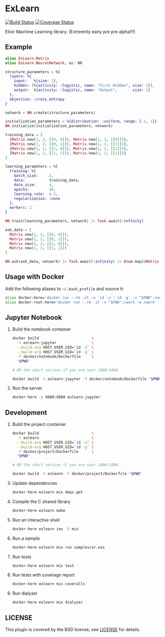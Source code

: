 # ExLearn

[![Build Status](https://travis-ci.org/sdwolf/exlearn.svg?branch=master)](https://travis-ci.org/sdwolf/exlearn)
[![Coverage Status](https://coveralls.io/repos/github/sdwolf/exlearn/badge.svg?branch=master)](https://coveralls.io/github/sdwolf/exlearn?branch=master)

Elixir Machine Learning library. (Extreemly early pre pre alpha!!!)

## Example

```elixir
alias ExLearn.Matrix
alias ExLearn.NeuralNetwork, as: NN

structure_parameters = %{
  layers: %{
    input:   %{size: 2},
    hidden: [%{activity: :logistic, name: "First Hidden", size: 2}],
    output:  %{activity: :logistic, name: "Output",       size: 1}
  },
  objective: :cross_entropy
}

network = NN.create(structure_parameters)

initialization_parameters = %{distribution: :uniform, range: {-1, 1}}
NN.initialize(initialization_parameters, network)

training_data = [
  {Matrix.new(1, 2, [[0, 0]]), Matrix.new(1, 2, [[0]])},
  {Matrix.new(1, 2, [[0, 1]]), Matrix.new(1, 2, [[1]])},
  {Matrix.new(1, 2, [[1, 0]]), Matrix.new(1, 2, [[1]])},
  {Matrix.new(1, 2, [[1, 1]]), Matrix.new(1, 2, [[1]])}
]

learning_parameters = %{
  training: %{
    batch_size:     2,
    data:           training_data,
    data_size:      4,
    epochs:         50,
    learning_rate:  4.5,
    regularization: :none
  },
  workers: 2
}

NN.train(learning_parameters, network) |> Task.await(:infinity)

ask_data = [
  Matrix.new(1, 2, [[0, 0]]),
  Matrix.new(1, 2, [[0, 1]]),
  Matrix.new(1, 2, [[1, 0]]),
  Matrix.new(1, 2, [[1, 1]])
]

NN.ask(ask_data, network) |> Task.await(:infinity) |> Enum.map(&Matrix.inspect/1)
```

## Usage with Docker

Add the following aliases to `~/.bash_profile` and source it:

```bash
alias docker-here='docker run --rm -it -u `id -u`:`id -g` -v "$PWD":/work -w /work'
alias docker-root-here='docker run --rm -it -v "$PWD":/work -w /work'
```

## Jupyter Notebook

1. Build the notebook container
    ```bash
    docker build                        \
      -t exlearn-jupyter                \
      --build-arg HOST_USER_UID=`id -u` \
      --build-arg HOST_USER_GID=`id -g` \
      -f docker/notebook/Dockerfile     \
      "$PWD"

    # OR the short version if you are user 1000:1000

    docker build -t exlearn-jupyter -f docker/notebook/Dockerfile "$PWD"
    ```

2. Run the server
    ```bash
    docker-here -p 8888:8888 exlearn-jupyter
    ```

## Development

2. Build the project container
    ```bash
    docker build                        \
      -t exlearn                        \
      --build-arg HOST_USER_UID=`id -u` \
      --build-arg HOST_USER_GID=`id -g` \
      -f docker/project/Dockerfile      \
      "$PWD"

    # OR the short version if you are user 1000:1000

    docker build -t exlearn -f docker/project/Dockerfile "$PWD"
    ```

3. Update dependencies
    ```bash
    docker-here exlearn mix deps.get
    ```

4. Compile the C shared library
    ```bash
    docker-here exlearn make
    ```

5. Run an interactive shell
    ```bash
    docker-here exlearn iex -S mix
    ```

6. Run a sample
    ```bash
    docker-here exlearn mix run samples/or.exs
    ```

7. Run tests
    ```bash
    docker-here exlearn mix test
    ```

8. Run tests with coverage report
    ```bash
    docker-here exlearn mix coveralls
    ```

9. Run dialyzer
    ```bash
    docker-here exlearn mix dialyzer
    ```

## LICENSE

This plugin is covered by the BSD license, see [LICENSE](LICENSE) for details.
